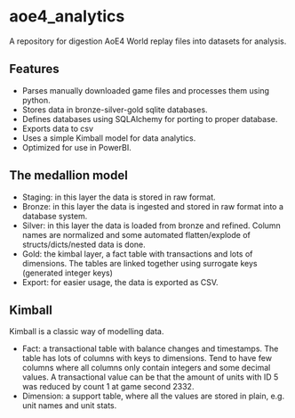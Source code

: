 # aoe4_analytics
A repository for digestion AoE4 World replay files into datasets for analysis. 

## Features
* Parses manually downloaded game files and processes them using python. 
* Stores data in bronze-silver-gold sqlite databases.
* Defines databases using SQLAlchemy for porting to proper database. 
* Exports data to csv
* Uses a simple Kimball model for data analytics. 
* Optimized for use in PowerBI. 

## The medallion model
* Staging: in this layer the data is stored in raw format. 
* Bronze: in this layer the data is ingested and stored in raw format into a database system.
* Silver: in this layer the data is loaded from bronze and refined. Column names are normalized and some automated flatten/explode of structs/dicts/nested data is done. 
* Gold: the kimbal layer, a fact table with transactions and lots of dimensions. The tables are linked together using surrogate keys (generated integer keys)
* Export: for easier usage, the data is exported as CSV.  

## Kimball
Kimball is a classic way of modelling data. 
* Fact: a transactional table with balance changes and timestamps. The table has lots of columns with keys to dimensions. Tend to have few columns where all columns only contain integers and some decimal values. A transactional value can be that the amount of units with ID 5 was reduced by count 1 at game second 2332.
* Dimension: a support table, where all the values are stored in plain, e.g. unit names and unit stats. 